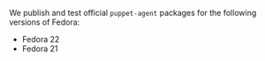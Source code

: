 We publish and test official `puppet-agent` packages for the following versions of Fedora:

* Fedora 22
* Fedora 21

<!-- When updating these, also edit guides/puppetlabs_package_repositories.markdown and add/delete the repo packages as needed. -->
